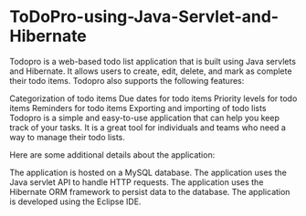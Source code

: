 # ToDoPro-using-Java-Servlet-and-Hibernate
Todopro is a web-based todo list application that is built using Java servlets and Hibernate. It allows users to create, edit, delete, and mark as complete their todo items. Todopro also supports the following features:

Categorization of todo items
Due dates for todo items
Priority levels for todo items
Reminders for todo items
Exporting and importing of todo lists
Todopro is a simple and easy-to-use application that can help you keep track of your tasks. It is a great tool for individuals and teams who need a way to manage their todo lists.

Here are some additional details about the application:

The application is hosted on a MySQL database.
The application uses the Java servlet API to handle HTTP requests.
The application uses the Hibernate ORM framework to persist data to the database.
The application is developed using the Eclipse IDE.
